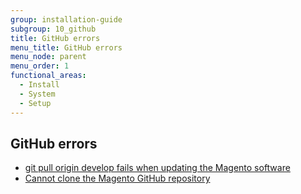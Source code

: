 ```yaml
---
group: installation-guide
subgroup: 10_github
title: GitHub errors
menu_title: GitHub errors
menu_node: parent
menu_order: 1
functional_areas:
  - Install
  - System
  - Setup
---
```


## GitHub errors

*  [git pull origin develop fails when updating the Magento software](https://support.magento.com/hc/en-us/articles/360034229872)
*  [Cannot clone the Magento GitHub repository](https://support.magento.com/hc/en-us/articles/360034229272)
